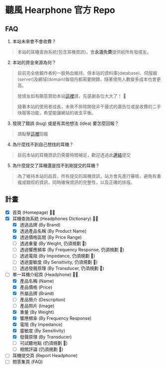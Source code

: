 # 聽風 Hearphone 官方 Repo

## FAQ

1. 本站未來會不會收費？
  > 本站的耳機查詢系統(包含耳機資訊)，會**永遠免費**提供給所有發燒友。
2. 本站的資金來源為何？
  > 目前完全依賴作者的一股熱血維持，但本站的資料庫(database)、伺服器(server)及網域(domain)每個月都需要開銷，隨著使用人數變多成本也會更高。
  > 
  > 發燒友如有願意贊助本站[這裡]()請，先感謝各位大大了！ 🙏
  > 
  > 隨著本站的使用者成長，未來不排除開發非干擾式的廣告位或是收費的二手快報等功能，希望能讓網站的收支平衡。
3. 發現了錯誤 (bug) 或是有其他想法 (idea) 要怎麼回報？
  > 請點擊[這裡](https://github.com/Jerry-Hong/hearphone.public/issues/new/choose)回報
4. 為什麼找不到自己想找的耳機？
  > 目前本站的耳機資訊仍需要時間補足，歡迎透過此[連結](https://github.com/Jerry-Hong/hearphone.public/issues/new?assignees=Jerry-Hong&labels=%E6%8F%90%E4%BA%A4%E8%80%B3%E6%A9%9F&template=----.md&title=Sennheiser+-+HD+800+S)提交
5. 為什麼提交了耳機還是找不到剛提交的耳機？
  > 為了維持本站的品質，所有提交的耳機資訊，站方會先進行審核，避免有重複或錯假的資訊，同時確保資訊的完整性，以及正確的排版。

## 計畫
 
- [x] 首頁 (Homepage) 🧑‍💻
- [x] 耳機查詢系統 (Headphones Dictionary) 🧑‍💻
  - [x] 透過品牌 (By Brand)
  - [x] 透過產品名稱 (By Product Name)
  - [x] 透過價格區間 (By Price Range)
  - [ ] 透過重量 (By Weight, 仍須規劃 🔖)
  - [ ] 透過響應頻率 (By Frequency Response, 仍須規劃 🔖)
  - [ ] 透過電阻 (By Impedance, 仍須規劃 🔖)
  - [ ] 透過靈敏度 (By Sensitivity, 仍須規劃 🔖)
  - [ ] 透過發聲原理 (By Transducer, 仍須規劃 🔖)
- [ ] 單一耳機介紹頁 (Headphone) 🧑‍💻
  - [x] 產品名稱 (Name)
  - [x] 產品價格 (Price)
  - [x] 所屬品牌 (Brand)
  - [ ] 產品簡介 (Description)
  - [ ] 產品照片 (Image)
  - [x] 重量 (By Weight)
  - [x] 響應頻率 (By Frequency Response)
  - [x] 電阻 (By Impedance)
  - [x] 靈敏度 (By Sensitivity)
  - [x] 發聲原理 (By Transducer)
  - [ ] 可試聽地點 (仍須規劃 🔖)
  - [ ] 相關評論 (仍須規劃 🔖)
- [ ] 耳機提交頁 (Report Headphone)
- [ ] 問答集頁 (FAQ)
